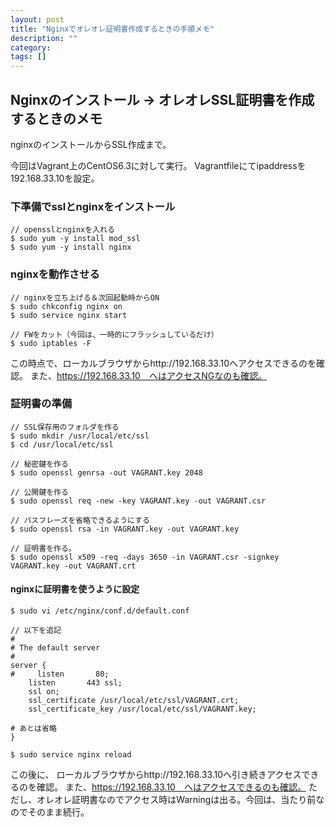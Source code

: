 ```yaml
---
layout: post
title: "Nginxでオレオレ証明書作成するときの手順メモ"
description: ""
category: 
tags: []
---
```


## Nginxのインストール -> オレオレSSL証明書を作成するときのメモ
nginxのインストールからSSL作成まで。	

今回はVagrant上のCentOS6.3に対して実行。
Vagrantfileにてipaddressを192.168.33.10を設定。


### 下準備でsslとnginxをインストール

```
// opensslとnginxを入れる
$ sudo yum -y install mod_ssl
$ sudo yum -y install nginx
```

### nginxを動作させる

```
// nginxを立ち上げる＆次回起動時からON
$ sudo chkconfig nginx on
$ sudo service nginx start

// FWをカット（今回は、一時的にフラッシュしているだけ）
$ sudo iptables -F
```

この時点で、ローカルブラウザからhttp://192.168.33.10へアクセスできるのを確認。
また、https://192.168.33.10　へはアクセスNGなのも確認。

### 証明書の準備

```
// SSL保存用のフォルダを作る
$ sudo mkdir /usr/local/etc/ssl
$ cd /usr/local/etc/ssl

// 秘密鍵を作る
$ sudo openssl genrsa -out VAGRANT.key 2048

// 公開鍵を作る
$ sudo openssl req -new -key VAGRANT.key -out VAGRANT.csr

// パスフレーズを省略できるようにする
$ sudo openssl rsa -in VAGRANT.key -out VAGRANT.key

// 証明書を作る。
$ sudo openssl x509 -req -days 3650 -in VAGRANT.csr -signkey VAGRANT.key -out VAGRANT.crt
```

#### nginxに証明書を使うように設定

```
$ sudo vi /etc/nginx/conf.d/default.conf

// 以下を追記
#
# The default server
#
server {
#     listen       80;
    listen       443 ssl;
    ssl on;
    ssl_certificate /usr/local/etc/ssl/VAGRANT.crt;
    ssl_certificate_key /usr/local/etc/ssl/VAGRANT.key;

# あとは省略
}

$ sudo service nginx reload
```

この後に、 ローカルブラウザからhttp://192.168.33.10へ引き続きアクセスできるのを確認。
また、https://192.168.33.10　へはアクセスできるのも確認。
ただし、オレオレ証明書なのでアクセス時はWarningは出る。今回は、当たり前なのでそのまま続行。


